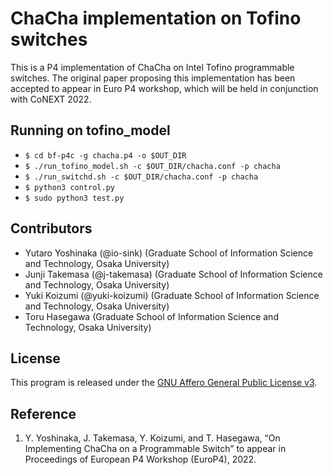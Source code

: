 # ChaCha implementation on Tofino switches
This is a P4 implementation of ChaCha on Intel Tofino programmable switches. The original paper proposing this implementation has been accepted to appear in Euro P4 workshop, which will be held in conjunction with CoNEXT 2022. 

## Running on tofino_model
- `$ cd bf-p4c -g chacha.p4 -o $OUT_DIR`
- `$ ./run_tofino_model.sh -c $OUT_DIR/chacha.conf -p chacha`
- `$ ./run_switchd.sh -c $OUT_DIR/chacha.conf -p chacha`
- `$ python3 control.py`
- `$ sudo python3 test.py`

## Contributors
- Yutaro Yoshinaka (@io-sink) (Graduate School of Information Science and Technology, Osaka University)
- Junji Takemasa (@j-takemasa) (Graduate School of Information Science and Technology, Osaka University)
- Yuki Koizumi (@yuki-koizumi) (Graduate School of Information Science and Technology, Osaka University)
- Toru Hasegawa (Graduate School of Information Science and Technology, Osaka University)

## License
This program is released under the [GNU Affero General Public License v3](https://www.gnu.org/licenses/agpl-3.0.html).

## Reference
1. Y. Yoshinaka, J. Takemasa, Y. Koizumi, and T. Hasegawa, “On Implementing ChaCha on a Programmable Switch” to appear in Proceedings of European P4 Workshop (EuroP4), 2022. 